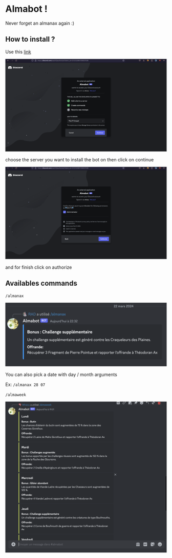 # Almabot !

Never forget an almanax again :)

## How to install ?

Use this [link](https://discord.com/oauth2/authorize?client_id=1212122961109057538)

![setup screenshot](screenshots/setup.png)

choose the server you want to install the bot on then click on continue

![install screenshot](screenshots/install.png)

and for finish click on authorize

## Availables commands

``/almanax``

![almanax screenshot](screenshots/almanax_basic.png)

You can also pick a date with day / month arguments

Ex: ``/almanax 28 07``


``/almaweek``

![almaweek screenshot](screenshots/almaweek.png)
